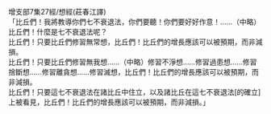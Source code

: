 增支部7集27經/想經(莊春江譯)  
「比丘們！我將教導你們七不衰退法，你們要聽！你們要好好作意！……（中略）比丘們！什麼是七不衰退法呢？  
比丘們！只要比丘們修習無常想，比丘們！比丘們的增長應該可以被預期，而非減損。  
比丘們！只要比丘們修習無我想……（中略）修習不淨想……修習過患想……修習捨斷想……修習離貪想……修習滅想，比丘們！比丘們的增長應該可以被預期，而非減損。  
比丘們！只要這七不衰退法在諸比丘中住立，以及諸比丘在這七不衰退法[的確立]上被看見，比丘們！比丘們的增長應該可以被預期，而非減損。」  
  
  

